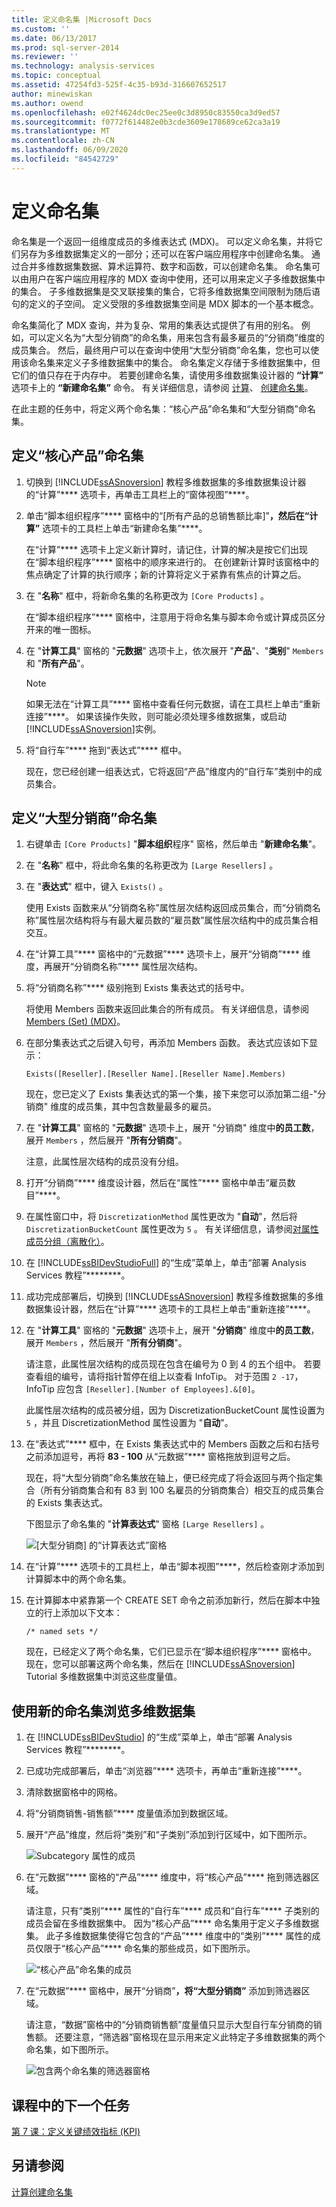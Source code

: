 ```yaml
---
title: 定义命名集 |Microsoft Docs
ms.custom: ''
ms.date: 06/13/2017
ms.prod: sql-server-2014
ms.reviewer: ''
ms.technology: analysis-services
ms.topic: conceptual
ms.assetid: 47254fd3-525f-4c35-b93d-316607652517
author: minewiskan
ms.author: owend
ms.openlocfilehash: e02f4624dc0ec25ee0c3d8950c83550ca3d9ed57
ms.sourcegitcommit: f0772f614482e0b3cde3609e178689ce62ca3a19
ms.translationtype: MT
ms.contentlocale: zh-CN
ms.lasthandoff: 06/09/2020
ms.locfileid: "84542729"
---
```

# <a name="defining-named-sets"></a>定义命名集
  命名集是一个返回一组维度成员的多维表达式 (MDX)。 可以定义命名集，并将它们另存为多维数据集定义的一部分；还可以在客户端应用程序中创建命名集。 通过合并多维数据集数据、算术运算符、数字和函数，可以创建命名集。 命名集可以由用户在客户端应用程序的 MDX 查询中使用，还可以用来定义子多维数据集中的集合。 子多维数据集是交叉联接集的集合，它将多维数据集空间限制为随后语句的定义的子空间。 定义受限的多维数据集空间是 MDX 脚本的一个基本概念。

 命名集简化了 MDX 查询，并为复杂、常用的集表达式提供了有用的别名。 例如，可以定义名为“大型分销商”的命名集，用来包含有最多雇员的“分销商”维度的成员集合。 然后，最终用户可以在查询中使用“大型分销商”命名集，您也可以使用该命名集来定义子多维数据集中的集合。 命名集定义存储于多维数据集中，但它们的值只存在于内存中。 若要创建命名集，请使用多维数据集设计器的 **“计算”** 选项卡上的 **“新建命名集”** 命令。 有关详细信息，请参阅 [计算](multidimensional-models-olap-logical-cube-objects/calculations.md)、 [创建命名集](multidimensional-models/create-named-sets.md)。

 在此主题的任务中，将定义两个命名集：“核心产品”命名集和“大型分销商”命名集。

## <a name="defining-a-core-products-named-set"></a>定义“核心产品”命名集

1.  切换到 [!INCLUDE[ssASnoversion](../includes/ssasnoversion-md.md)] 教程多维数据集的多维数据集设计器的“计算”**** 选项卡，再单击工具栏上的“窗体视图”****。

2.  单击“脚本组织程序”**** 窗格中的“[所有产品的总销售额比率]”****，然后在“计算”**** 选项卡的工具栏上单击“新建命名集”****。

     在“计算”**** 选项卡上定义新计算时，请记住，计算的解决是按它们出现在“脚本组织程序”**** 窗格中的顺序来进行的。 在创建新计算时该窗格中的焦点确定了计算的执行顺序；新的计算将定义于紧靠有焦点的计算之后。

3.  在 "**名称**" 框中，将新命名集的名称更改为 `[Core Products]` 。

     在“脚本组织程序”**** 窗格中，注意用于将命名集与脚本命令或计算成员区分开来的唯一图标。

4.  在 "**计算工具**" 窗格的 "**元数据**" 选项卡上，依次展开 "**产品**"、"**类别**" `Members` 和 "**所有产品**"。

    > [!NOTE]
    >  如果无法在“计算工具”**** 窗格中查看任何元数据，请在工具栏上单击“重新连接”****。 如果该操作失败，则可能必须处理多维数据集，或启动 [!INCLUDE[ssASnoversion](../includes/ssasnoversion-md.md)]实例。

5.  将“自行车”**** 拖到“表达式”**** 框中。

     现在，您已经创建一组表达式，它将返回“产品”维度内的“自行车”类别中的成员集合。

## <a name="defining-a-large-resellers-named-set"></a>定义“大型分销商”命名集

1.  右键单击 `[Core Products]` "**脚本组织**程序" 窗格，然后单击 "**新建命名集**"。

2.  在 "**名称**" 框中，将此命名集的名称更改为 `[Large Resellers]` 。

3.  在 "**表达式**" 框中，键入 `Exists()` 。

     使用 Exists 函数来从“分销商名称”属性层次结构返回成员集合，而“分销商名称”属性层次结构将与有最大雇员数的“雇员数”属性层次结构中的成员集合相交互。

4.  在“计算工具”**** 窗格中的“元数据”**** 选项卡上，展开“分销商”**** 维度，再展开“分销商名称”**** 属性层次结构。

5.  将“分销商名称”**** 级别拖到 Exists 集表达式的括号中。

     将使用 Members 函数来返回此集合的所有成员。 有关详细信息，请参阅 [Members (Set) (MDX)](/sql/mdx/members-set-mdx)。

6.  在部分集表达式之后键入句号，再添加 Members 函数。 表达式应该如下显示：

    ```
    Exists([Reseller].[Reseller Name].[Reseller Name].Members)
    ```

     现在，您已定义了 Exists 集表达式的第一个集，接下来您可以添加第二组-"分销商" 维度的成员集，其中包含数量最多的雇员。

7.  在 "**计算工具**" 窗格的 "**元数据**" 选项卡上，展开 "分销商" 维度中**的员工数**，展开 `Members` ，然后展开 "**所有分销商**"。

     注意，此属性层次结构的成员没有分组。

8.  打开“分销商”**** 维度设计器，然后在“属性”**** 窗格中单击“雇员数目”****。

9. 在属性窗口中，将 `DiscretizationMethod` 属性更改为 "**自动**"，然后将 `DiscretizationBucketCount` 属性更改为 `5` 。 有关详细信息，请参阅[对属性成员分组（离散化）](multidimensional-models/attribute-properties-group-attribute-members.md)。

10. 在 [!INCLUDE[ssBIDevStudioFull](../includes/ssbidevstudiofull-md.md)] 的“生成”菜单上，单击“部署 Analysis Services 教程”********。

11. 成功完成部署后，切换到 [!INCLUDE[ssASnoversion](../includes/ssasnoversion-md.md)] 教程多维数据集的多维数据集设计器，然后在“计算”**** 选项卡的工具栏上单击“重新连接”****。

12. 在 "**计算工具**" 窗格的 "**元数据**" 选项卡上，展开 "**分销商**" 维度中**的员工数**，展开 `Members` ，然后展开 "**所有分销商**"。

     请注意，此属性层次结构的成员现在包含在编号为 0 到 4 的五个组中。 若要查看组的编号，请将指针暂停在组上以查看 InfoTip。 对于范围 `2 -17`，InfoTip 应包含 `[Reseller].[Number of Employees].&[0]`。

     此属性层次结构的成员被分组，因为 DiscretizationBucketCount 属性设置为 `5` ，并且 DiscretizationMethod 属性设置为 "**自动**"。

13. 在“表达式”**** 框中，在 Exists 集表达式中的 Members 函数之后和右括号之前添加逗号，再将 **83 - 100** 从“元数据”**** 窗格拖放到逗号之后。

     现在，将“大型分销商”命名集放在轴上，便已经完成了将会返回与两个指定集合（所有分销商集合和有 83 到 100 名雇员的分销商集合）相交互的成员集合的 Exists 集表达式。

     下图显示了命名集的 "**计算表达式**" 窗格 `[Large Resellers]` 。

     ![[大型分销商] 的“计算表达式”窗格](../../2014/tutorials/media/l6-named-set-02.gif "[大型分销商] 的“计算表达式”窗格")

14. 在“计算”**** 选项卡的工具栏上，单击“脚本视图”****，然后检查刚才添加到计算脚本中的两个命名集。

15. 在计算脚本中紧靠第一个 CREATE SET 命令之前添加新行，然后在脚本中独立的行上添加以下文本：

    ```
    /* named sets */
    ```

     现在，已经定义了两个命名集，它们已显示在“脚本组织程序”**** 窗格中。 现在，您可以部署这两个命名集，然后在 [!INCLUDE[ssASnoversion](../includes/ssasnoversion-md.md)] Tutorial 多维数据集中浏览这些度量值。

## <a name="browsing-the-cube-by-using-the-new-named-sets"></a>使用新的命名集浏览多维数据集

1.  在 [!INCLUDE[ssBIDevStudio](../includes/ssbidevstudio-md.md)] 的“生成”菜单上，单击“部署 Analysis Services 教程”********。

2.  已成功完成部署后，单击“浏览器”**** 选项卡，再单击“重新连接”****。

3.  清除数据窗格中的网格。

4.  将“分销商销售-销售额”**** 度量值添加到数据区域。

5.  展开“产品”维度，然后将“类别”和“子类别”添加到行区域中，如下图所示。

     ![Subcategory 属性的成员](../../2014/tutorials/media/l6-named-set-03.gif "Subcategory 属性的成员")

6.  在“元数据”**** 窗格的“产品”**** 维度中，将“核心产品”**** 拖到筛选器区域。

     请注意，只有“类别”**** 属性的“自行车”**** 成员和“自行车”**** 子类别的成员会留在多维数据集中。 因为“核心产品”**** 命名集用于定义子多维数据集。 此子多维数据集使得它包含的“产品”**** 维度中的“类别”**** 属性的成员仅限于“核心产品”**** 命名集的那些成员，如下图所示。

     ![“核心产品”命名集的成员](../../2014/tutorials/media/l6-named-set-04.gif "“核心产品”命名集的成员")

7.  在“元数据”**** 窗格中，展开“分销商”****，将“大型分销商”**** 添加到筛选器区域。

     请注意，“数据”窗格中的“分销商销售额”度量值只显示大型自行车分销商的销售额。 还要注意，“筛选器”窗格现在显示用来定义此特定子多维数据集的两个命名集，如下图所示。

     ![包含两个命名集的筛选器窗格](../../2014/tutorials/media/l6-named-set-05.gif "包含两个命名集的筛选器窗格")

## <a name="next-task-in-lesson"></a>课程中的下一个任务
 [第 7 课：定义关键绩效指标 (KPI)](lesson-7-defining-key-performance-indicators-kpis.md)

## <a name="see-also"></a>另请参阅
 [计算](multidimensional-models-olap-logical-cube-objects/calculations.md)[创建命名集](multidimensional-models/create-named-sets.md)



